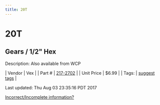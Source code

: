 ```yaml
---
title: 20T
---
```


# 20T
## Gears / 1/2" Hex
Description: 	Also available from WCP 

| Vendor | Vex | 
| Part # | [217-2702](http://www.vexrobotics.com/vexpro/motion/vexpro-gears/1-2-hex-bore.html) | 
| Unit Price | $6.99 | 
| Tags: | [suggest tags](https://docs.google.com/forms/d/e/1FAIpQLSeWyY8v3RgOty-MyWmh9U0iivNYN_molChYyS-0U-o-kOAv_g/viewform) | 

Last updated: Thu Aug 03 23:35:16 PDT 2017

 [Incorrect/Incomplete information?](https://docs.google.com/forms/d/e/1FAIpQLSeWyY8v3RgOty-MyWmh9U0iivNYN_molChYyS-0U-o-kOAv_g/viewform)